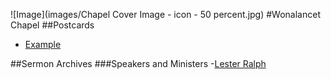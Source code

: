 ![Image](images/Chapel Cover Image - icon - 50 percent.jpg)
#Wonalancet Chapel 
##Postcards
- [Example](www.example.com)
 
##Sermon Archives
###Speakers and Ministers
-[Lester Ralph](https://github.com/puck78/wonalancet-chapel/tree/master/sermons/Lester%20Ralph)







